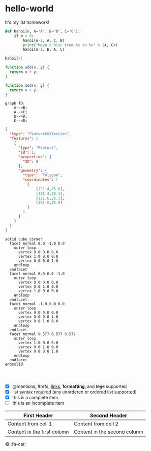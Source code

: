 # hello-world
It's my 1st homework!

```python class:"lineNo"
def hanoi(n, A="A", B="B", C="C"):
    if n > 0:
        hanoi(n-1, A, C, B)
        print("Move a Disc from %s to %s" % (A, C))
        hanoi(n-1, B, A, C)

hanoi(4)
```

```javascript {.line-numbers}
function add(x, y) {
  return x + y;
}
```

```javascript {.line-numbers}
function add(x, y) {
  return x + y;
}
```

```mermaid
graph TD;
    A-->B;
    A-->C;
    B-->D;
    C-->D;
```

```geojson
{
  "type": "FeatureCollection",
  "features": [
    {
      "type": "Feature",
      "id": 1,
      "properties": {
        "ID": 0
      },
      "geometry": {
        "type": "Polygon",
        "coordinates": [
          [
              [121.4,25.0],
              [121.4,25.1],
              [121.6,25.1],
              [121.6,25.0]
          ]
        ]
      }
    }
  ]
}
```

```stl
solid cube_corner
  facet normal 0.0 -1.0 0.0
    outer loop
      vertex 0.0 0.0 0.0
      vertex 1.0 0.0 0.0
      vertex 0.0 0.0 1.0
    endloop
  endfacet
  facet normal 0.0 0.0 -1.0
    outer loop
      vertex 0.0 0.0 0.0
      vertex 0.0 1.0 0.0
      vertex 1.0 0.0 0.0
    endloop
  endfacet
  facet normal -1.0 0.0 0.0
    outer loop
      vertex 0.0 0.0 0.0
      vertex 0.0 0.0 1.0
      vertex 0.0 1.0 0.0
    endloop
  endfacet
  facet normal 0.577 0.577 0.577
    outer loop
      vertex 1.0 0.0 0.0
      vertex 0.0 1.0 0.0
      vertex 0.0 0.0 1.0
    endloop
  endfacet
endsolid
```

```javascript {highlight=10}
```

```javascript {highlight=10-20}
```

```javascript {highlight=[1-10,15,20-22]}
```

- [x] @mentions, #refs, [links](), **formatting**, and <del>tags</del> supported
- [x] list syntax required (any unordered or ordered list supported)
- [x] this is a complete item
- [ ] this is an incomplete item

First Header | Second Header
------------ | -------------
Content from cell 1 | Content from cell 2
Content in the first column | Content in the second column

:smile:
:fa-car:


